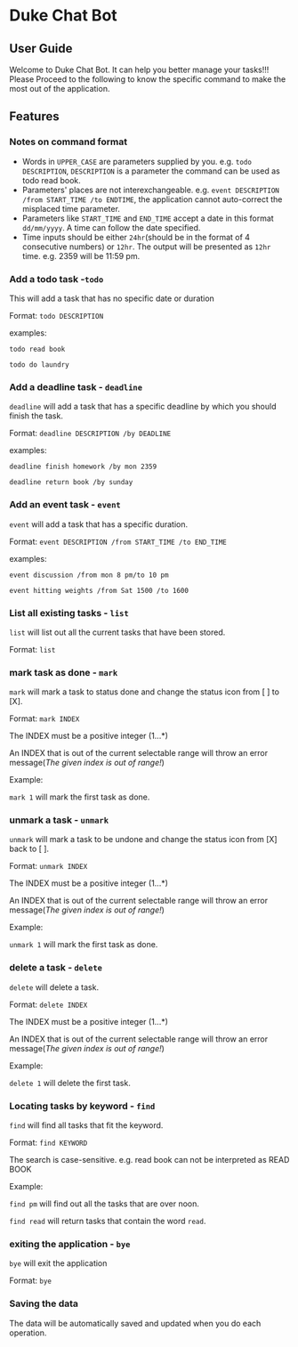 # Duke Chat Bot

## User Guide
Welcome to Duke Chat Bot. It can help you better manage your tasks!!!
Please Proceed to the following to know the specific command to make the most out of the application.

## Features 
### Notes on command format
- Words in `UPPER_CASE` are parameters supplied by you.
  e.g. `todo DESCRIPTION`, `DESCRIPTION` is a parameter the command can be used as todo read book.
- Parameters' places are not interexchangeable.
  e.g. `event DESCRIPTION /from START_TIME /to ENDTIME`, the application cannot auto-correct the misplaced time parameter.
- Parameters like `START_TIME` and `END_TIME` accept a date in this format `dd/mm/yyyy`. A time can follow the date specified.
- Time inputs should be either `24hr`(should be in the format of 4 consecutive numbers) or `12hr`. The output will be presented as `12hr` time. e.g. 2359 will be 11:59 pm.

### Add a todo task -`todo`

This will add a task that has no specific date or duration

Format: `todo DESCRIPTION`

examples:

`todo read book`

`todo do laundry`

### Add a deadline task - `deadline`

`deadline` will add a task that has a specific deadline by which you should finish the task.

Format: `deadline DESCRIPTION /by DEADLINE`

examples:

`deadline finish homework /by mon 2359`

`deadline return book /by sunday`

### Add an event task - `event`

`event` will add a task that has a specific duration.

Format: `event DESCRIPTION /from START_TIME /to END_TIME`

examples:

`event discussion /from mon 8 pm/to 10 pm`

`event hitting weights /from Sat 1500 /to 1600`

### List all existing tasks - `list`

`list` will list out all the current tasks that have been stored.

Format: `list`

### mark task as done - `mark`

`mark` will mark a task to status done and change the status icon from [ ] to [X].

Format: `mark INDEX`

The INDEX must be a positive integer (1...*)

An INDEX that is out of the current selectable range will throw an error message(_The given index is out of range!_)

Example:

`mark 1` will mark the first task as done.

### unmark a task - `unmark`

`unmark` will mark a task to be undone and change the status icon from [X] back to [ ].

Format: `unmark INDEX`

The INDEX must be a positive integer (1...*)

An INDEX that is out of the current selectable range will throw an error message(_The given index is out of range!_)

Example:

`unmark 1` will mark the first task as done.

### delete a task - `delete`

`delete` will delete a task.

Format: `delete INDEX`

The INDEX must be a positive integer (1...*)

An INDEX that is out of the current selectable range will throw an error message(_The given index is out of range!_)

Example:

`delete 1` will delete the first task.

### Locating tasks by keyword - `find`

`find` will find all tasks that fit the keyword.

Format: `find KEYWORD`

The search is case-sensitive. e.g. read book can not be interpreted as READ BOOK

Example:

`find pm` will find out all the tasks that are over noon.

`find read` will return tasks that contain the word `read`.

### exiting the application - `bye`

`bye` will exit the application

Format: `bye`

### Saving the data

The data will be automatically saved and updated when you do each operation.
